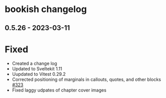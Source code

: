 # bookish changelog

## 0.5.26 - 2023-03-11

# Fixed

-   Created a change log
-   Updated to Sveltekit 1.11
-   Uupdated to Vitest 0.29.2
-   Corrected positioning of marginals in callouts, quotes, and other blocks [#323](#323)
-   Fixed laggy udpates of chapter cover images
